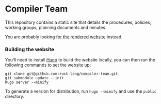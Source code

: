 # Compiler Team
This repository contains a static site that details the procedures, policies, working groups,
planning documents and minutes.

You are probably looking [for the rendered website](https://rust-lang.github.io/compiler-team/) instead.

### Building the website
You'll need to install [Hugo](https://github.com/gohugoio/hugo#choose-how-to-install) to build the
website locally, you can then run the following commands to set the website up:

```
git clone git@github.com:rust-lang/compiler-team.git
git submodule update --init
hugo server --minify
```

To generate a version for distribution, run `hugo --minify` and use the `public` directory.
